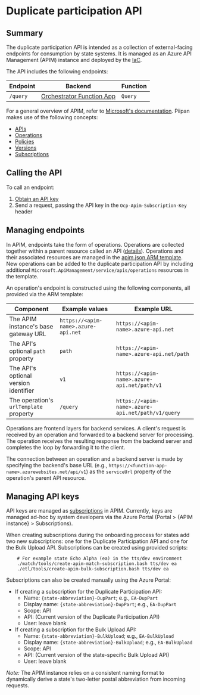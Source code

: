 # Duplicate participation API

## Summary

The duplicate participation API is intended as a collection of external-facing endpoints for consumption by state systems. It is managed as an Azure API Management (APIM) instance and deployed by the [IaC](../../docs/iac.md).

The API includes the following endpoints:

| Endpoint | Backend | Function |
|---|---|---|
| `/query` | [Orchestrator Function App](orchestrator-match.md) | `Query` |

For a general overview of APIM, refer to [Microsoft's documentation](https://docs.microsoft.com/en-us/azure/api-management/). Piipan makes use of the following concepts:

- [APIs](https://docs.microsoft.com/en-us/azure/api-management/api-management-key-concepts#-apis-and-operations)
- [Operations](https://docs.microsoft.com/en-us/azure/api-management/api-management-key-concepts#-apis-and-operations)
- [Policies](https://docs.microsoft.com/en-us/azure/api-management/api-management-howto-policies)
- [Versions](https://docs.microsoft.com/en-us/azure/api-management/api-management-versions)
- [Subscriptions](https://docs.microsoft.com/en-us/azure/api-management/api-management-subscriptions)

## Calling the API

To call an endpoint:

1. [Obtain an API key](#managing-api-keys)
1. Send a request, passing the API key in the `Ocp-Apim-Subscription-Key` header

## Managing endpoints

In APIM, endpoints take the form of operations. Operations are collected together within a parent resource called an API ([details](https://docs.microsoft.com/en-us/azure/api-management/api-management-key-concepts#-apis-and-operations)). Operations and their associated resources are managed in the [apim.json ARM template](../../iac/arm-templates/apim.json). New operations can be added to the duplicate participation API by including additional `Microsoft.ApiManagement/service/apis/operations` resources in the template.

An operation's endpoint is constructed using the following components, all provided via the ARM template:

| Component | Example values | Example URL |
|---|---|---|
| The APIM instance's base gateway URL | `https://<apim-name>.azure-api.net` | `https://<apim-name>.azure-api.net` |
| The API's optional `path` property | `path` | `https://<apim-name>.azure-api.net/path` |
| The API's optional version identifier | `v1` | `https://<apim-name>.azure-api.net/path/v1` |
| The operation's `urlTemplate` property | `/query` | `https://<apim-name>.azure-api.net/path/v1/query` |

Operations are frontend layers for backend services. A client's request is received by an operation and forwarded to a backend server for processing. The operation receives the resulting response from the backend server and completes the loop by forwarding it to the client.

The connection between an operation and a backend server is made by specifying the backend's base URL (e.g., `https://<function-app-name>.azurewebsites.net/api/v1`) as the `serviceUrl` property of the operation's parent API resource.

## Managing API keys

API keys are managed as [subscriptions](https://docs.microsoft.com/en-us/azure/api-management/api-management-subscriptions) in APIM. Currently, keys are managed ad-hoc by system developers via the Azure Portal (Portal > {APIM instance} > Subscriptions).

When creating subscriptions during the onboarding process for states add two new subscriptions: one for the Duplicate Participation API and one for the Bulk Upload API. Subscriptions can be created using provided scripts:

```
    # For example state Echo Alpha (ea) in the tts/dev environment
    ./match/tools/create-apim-match-subscription.bash tts/dev ea
    ./etl/tools/create-apim-bulk-subscription.bash tts/dev ea
```

Subscriptions can also be created manually using the Azure Portal:

- If creating a subscription for the Duplicate Participation API:
    - Name: `{state-abbreviation}-DupPart`; e.g., `EA-DupPart`
    - Display name: `{state-abbreviation}-DupPart`; e.g., `EA-DupPart`
    - Scope: API
    - API: (Current version of the Duplicate Participation API)
    - User: leave blank
- If creating a subscription for the Bulk Upload API:
    - Name: `{state-abbreviation}-BulkUpload`; e.g., `EA-BulkUpload`
    - Display name: `{state-abbreviation}-BulkUpload`; e.g., `EA-BulkUpload`
    - Scope: API
    - API: (Current version of the state-specific Bulk Upload API)
    - User: leave blank

*Note:* The APIM instance relies on a consistent naming format to dynamically derive a state's two-letter postal abbreviation from incoming requests.
